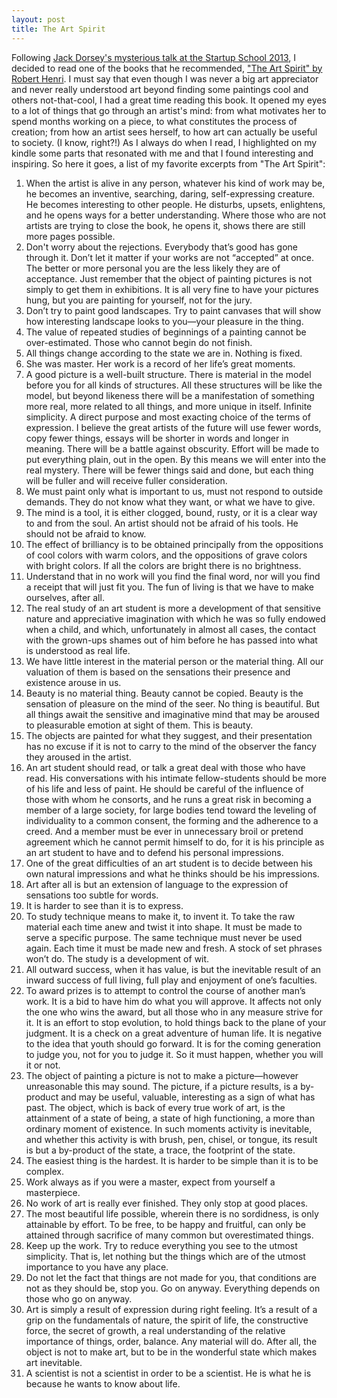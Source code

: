 ```yaml
---
layout: post
title: The Art Spirit
---
```


Following [Jack Dorsey's mysterious talk at the Startup School 2013](https://www.youtube.com/watch?v=wEQawgkCMOU), I decided to read one of the books that he recommended, ["The Art Spirit" by Robert Henri](http://www.amazon.com/gp/product/B0095XK8FA/ref=as_li_ss_tl?ie=UTF8&camp=1789&creative=390957&creativeASIN=B0095XK8FA&linkCode=as2&tag=maksistepa-20). I must say that even though I was never a big art appreciator and never really understood art beyond finding some paintings cool and others not-that-cool, I had a great time reading this book. It opened my eyes to a lot of things that go through an artist's mind: from what motivates her to spend months working on a piece, to what constitutes the process of creation; from how an artist sees herself, to how art can actually be useful to society. (I know, right?!) As I always do when I read, I highlighted on my kindle some parts that resonated with me and that I found interesting and inspiring. So here it goes, a list of my favorite excerpts from "The Art Spirit":

1. When the artist is alive in any person, whatever his kind of work may be, he becomes an inventive, searching, daring, self-expressing creature. He becomes interesting to other people. He disturbs, upsets, enlightens, and he opens ways for a better understanding. Where those who are not artists are trying to close the book, he opens it, shows there are still more pages possible.
2. Don't worry about the rejections. Everybody that’s good has gone through it. Don’t let it matter if your works are not “accepted” at once. The better or more personal you are the less likely they are of acceptance. Just remember that the object of painting pictures is not simply to get them in exhibitions. It is all very fine to have your pictures hung, but you are painting for yourself, not for the jury.
3. Don’t try to paint good landscapes. Try to paint canvases that will show how interesting landscape looks to you—your pleasure in the thing.
4. The value of repeated studies of beginnings of a painting cannot be over-estimated. Those who cannot begin do not finish.
5. All things change according to the state we are in. Nothing is fixed.
6. She was master. Her work is a record of her life’s great moments.
7. A good picture is a well-built structure. There is material in the model before you for all kinds of structures. All these structures will be like the model, but beyond likeness there will be a manifestation of something more real, more related to all things, and more unique in itself. Infinite simplicity. A direct purpose and most exacting choice of the terms of expression. I believe the great artists of the future will use fewer words, copy fewer things, essays will be shorter in words and longer in meaning. There will be a battle against obscurity. Effort will be made to put everything plain, out in the open. By this means we will enter into the real mystery. There will be fewer things said and done, but each thing will be fuller and will receive fuller consideration.
8. We must paint only what is important to us, must not respond to outside demands. They do not know what they want, or what we have to give.
9. The mind is a tool, it is either clogged, bound, rusty, or it is a clear way to and from the soul. An artist should not be afraid of his tools. He should not be afraid to know.
10. The effect of brilliancy is to be obtained principally from the oppositions of cool colors with warm colors, and the oppositions of grave colors with bright colors. If all the colors are bright there is no brightness.
11. Understand that in no work will you find the final word, nor will you find a receipt that will just fit you. The fun of living is that we have to make ourselves, after all.
12. The real study of an art student is more a development of that sensitive nature and appreciative imagination with which he was so fully endowed when a child, and which, unfortunately in almost all cases, the contact with the grown-ups shames out of him before he has passed into what is understood as real life.
13. We have little interest in the material person or the material thing. All our valuation of them is based on the sensations their presence and existence arouse in us.
14. Beauty is no material thing. Beauty cannot be copied. Beauty is the sensation of pleasure on the mind of the seer. No thing is beautiful. But all things await the sensitive and imaginative mind that may be aroused to pleasurable emotion at sight of them. This is beauty.
15. The objects are painted for what they suggest, and their presentation has no excuse if it is not to carry to the mind of the observer the fancy they aroused in the artist.
16. An art student should read, or talk a great deal with those who have read. His conversations with his intimate fellow-students should be more of his life and less of paint. He should be careful of the influence of those with whom he consorts, and he runs a great risk in becoming a member of a large society, for large bodies tend toward the leveling of individuality to a common consent, the forming and the adherence to a creed. And a member must be ever in unnecessary broil or pretend agreement which he cannot permit himself to do, for it is his principle as an art student to have and to defend his personal impressions.
17. One of the great difficulties of an art student is to decide between his own natural impressions and what he thinks should be his impressions.
18. Art after all is but an extension of language to the expression of sensations too subtle for words.
19. It is harder to see than it is to express.
20. To study technique means to make it, to invent it. To take the raw material each time anew and twist it into shape. It must be made to serve a specific purpose. The same technique must never be used again. Each time it must be made new and fresh. A stock of set phrases won’t do. The study is a development of wit.
21. All outward success, when it has value, is but the inevitable result of an inward success of full living, full play and enjoyment of one’s faculties.
22. To award prizes is to attempt to control the course of another man’s work. It is a bid to have him do what you will approve. It affects not only the one who wins the award, but all those who in any measure strive for it. It is an effort to stop evolution, to hold things back to the plane of your judgment. It is a check on a great adventure of human life. It is negative to the idea that youth should go forward. It is for the coming generation to judge you, not for you to judge it. So it must happen, whether you will it or not.
23. The object of painting a picture is not to make a picture—however unreasonable this may sound. The picture, if a picture results, is a by-product and may be useful, valuable, interesting as a sign of what has past. The object, which is back of every true work of art, is the attainment of a state of being, a state of high functioning, a more than ordinary moment of existence. In such moments activity is inevitable, and whether this activity is with brush, pen, chisel, or tongue, its result is but a by-product of the state, a trace, the footprint of the state.
24. The easiest thing is the hardest. It is harder to be simple than it is to be complex.
25. Work always as if you were a master, expect from yourself a masterpiece.
26. No work of art is really ever finished. They only stop at good places.
27. The most beautiful life possible, wherein there is no sordidness, is only attainable by effort. To be free, to be happy and fruitful, can only be attained through sacrifice of many common but overestimated things.
28. Keep up the work. Try to reduce everything you see to the utmost simplicity. That is, let nothing but the things which are of the utmost importance to you have any place.
29. Do not let the fact that things are not made for you, that conditions are not as they should be, stop you. Go on anyway. Everything depends on those who go on anyway.
30. Art is simply a result of expression during right feeling. It’s a result of a grip on the fundamentals of nature, the spirit of life, the constructive force, the secret of growth, a real understanding of the relative importance of things, order, balance. Any material will do. After all, the object is not to make art, but to be in the wonderful state which makes art inevitable.
31. A scientist is not a scientist in order to be a scientist. He is what he is because he wants to know about life.
